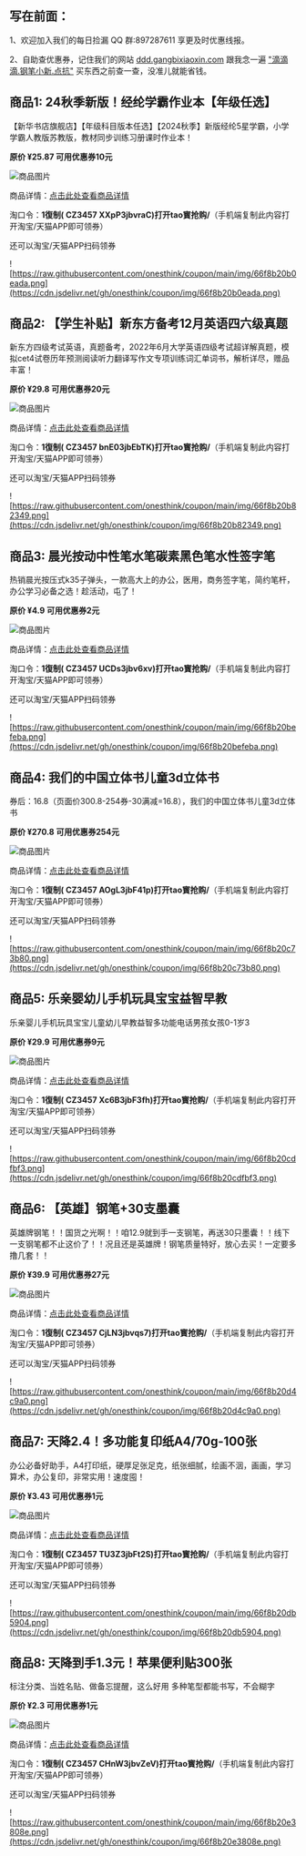 ## 写在前面：

1、欢迎加入我们的每日捡漏 QQ 群:897287611 享更及时优惠线报。

2、自助查优惠券，记住我们的网站 [ddd.gangbixiaoxin.com](https://ddd.gangbixiaoxin.com) 跟我念一遍 ["滴滴滴.钢笔小新.点抗"](https://ddd.gangbixiaoxin.com) 买东西之前查一查，没准儿就能省钱。

## 商品1: 24秋季新版！经纶学霸作业本【年级任选】

【新华书店旗舰店】【年级科目版本任选】【2024秋季】新版经纶5星学霸，小学学霸人教版苏教版，教材同步训练习册课时作业本！

**原价 ¥25.87 可用优惠券10元**

![商品图片](https://img.alicdn.com/i3/288902762/O1CN01mF9lIn1WH2o7tsffZ_!!0-item_pic.jpg)

商品详情：[点击此处查看商品详情](https://s.click.taobao.com/t?e=m%3D2%26s%3DJNuov%2Fu8lF5w4vFB6t2Z2ueEDrYVVa64yK8Cckff7TVRAdhuF14FMaiAoKByW%2FjJ79%2FTFaMDK6TWbLW7uhxyboGvCrJWHk1%2FTyVl44vrPmd3miNKHWpinpVm%2FOAUUFw71qrpxiwMoCNxc1AtbZGVSwnNZvvRQ4jAz1mDrf3bOKiMHuv7RoNv0Q0jFsbsQ7KWWyOgMA6C3YS6oXrg27CFqd%2Bj5n1%2Bnk6huf8LjlcRZLw4un2NQATmK%2ByhTOLub3V2wzzMEQiiMytVkSKsL%2FKbNdOG7fwodBwm3hnPqWVTpTLGasoYN2ut9V9DQbB0KmXgca2JNko0gYMhhQs2DjqgEA%3D%3D&amp;union_lens=lensId:TAPI@1727574519@213cc545_12e5_1923b772fb9_32eb@01)

淘口令：**1復制( CZ3457 XXpP3jbvraC)打开tao寳抢购/**（手机端复制此内容打开淘宝/天猫APP即可领券）</p>

还可以淘宝/天猫APP扫码领券

![https://raw.githubusercontent.com/onesthink/coupon/main/img/66f8b20b0eada.png](https://cdn.jsdelivr.net/gh/onesthink/coupon/img/66f8b20b0eada.png)

## 商品2: 【学生补贴】新东方备考12月英语四六级真题

新东方四级考试英语，真题备考，2022年6月大学英语四级考试超详解真题，模拟cet4试卷历年预测阅读听力翻译写作文专项训练词汇单词书，解析详尽，赠品丰富！

**原价 ¥29.8 可用优惠券20元**

![商品图片](https://img.alicdn.com/imgextra/i4/2351045981/O1CN01H3acmg1u3LoOp6knm_!!2351045981.jpg)

商品详情：[点击此处查看商品详情](https://s.click.taobao.com/t?e=m%3D2%26s%3DH%2BfrMdgk6VFw4vFB6t2Z2ueEDrYVVa64yK8Cckff7TVRAdhuF14FMdhTtV3nCZAF8sviUM61dt3WbLW7uhxyboGvCrJWHk1%2FTyVl44vrPmd3miNKHWpinpVm%2FOAUUFw71qrpxiwMoCNxc1AtbZGVS7lY6CD1NsQ0dpEfASVTQHbNEPXytV9ALoS4zvCRUrquElj425xvsOp9v0FbB4TZxDr5J3hvqjGvK3Y%2B8rqGY0BLz6Zu3NYobIbvi8YkjXfyN0zx54sPhs9TU1UpnLcQJ9kYvQZuIwx3oGeIQL4Fi9GJlMz7H1y7mTJkZAUGH%2Fs0hgcbUccTft%2B228n1ngbVmA%3D%3D&amp;union_lens=lensId:TAPI@1727574522@2133e4e7_128d_1923b773af6_8b1d@01)

淘口令：**1復制( CZ3457 bnE03jbEbTK)打开tao寳抢购/**（手机端复制此内容打开淘宝/天猫APP即可领券）</p>

还可以淘宝/天猫APP扫码领券

![https://raw.githubusercontent.com/onesthink/coupon/main/img/66f8b20b82349.png](https://cdn.jsdelivr.net/gh/onesthink/coupon/img/66f8b20b82349.png)

## 商品3: 晨光按动中性笔水笔碳素黑色笔水性签字笔

热销晨光按压式k35子弹头，一款高大上的办公，医用，商务签字笔，简约笔杆，办公学习必备之选！趁活动，屯了！

**原价 ¥4.9 可用优惠券2元**

![商品图片](https://img.alicdn.com/imgextra/i4/268909967/O1CN01O8iESy2NUwN5Ok78K_!!268909967.jpg)

商品详情：[点击此处查看商品详情](https://s.click.taobao.com/t?e=m%3D2%26s%3DlzO2dmzMnwRw4vFB6t2Z2ueEDrYVVa64yK8Cckff7TVRAdhuF14FMdhTtV3nCZAF1aH1Hk3GeOjWbLW7uhxyboGvCrJWHk1%2FTyVl44vrPmd3miNKHWpinpVm%2FOAUUFw71qrpxiwMoCNxc1AtbZGVSyJx6ne71QUrHlGnmwwHSGQLZMqoQW%2BfuKGzo1lVxIioc8DuSgWlMRVuntWJxWaSQjQUIPYw0DFpycIjfOxVSbgAa1WrefTxr0EUkSRqsy5u0P%2FabBFau3A4%2BfirBrx7mM7AMx9cWAx%2BEiM%2FlSG%2FbZTcbt3hwQp1F%2F71k7nA4mk4U1NVKZy3ECfGDF1NzTQoPw%3D%3D&amp;union_lens=lensId:TAPI@1727574526@21676e63_1288_1923b774a42_1fc6@01)

淘口令：**1復制( CZ3457 UCDs3jbv6xv)打开tao寳抢购/**（手机端复制此内容打开淘宝/天猫APP即可领券）</p>

还可以淘宝/天猫APP扫码领券

![https://raw.githubusercontent.com/onesthink/coupon/main/img/66f8b20befeba.png](https://cdn.jsdelivr.net/gh/onesthink/coupon/img/66f8b20befeba.png)

## 商品4: 我们的中国立体书儿童3d立体书

券后：16.8（页面价300.8-254券-30满减=16.8），我们的中国立体书儿童3d立体书

**原价 ¥270.8 可用优惠券254元**

![商品图片](https://img.alicdn.com/imgextra/i4/1092889017/O1CN01v7R71Z2GTqJl85Rxe_!!1092889017.jpg)

商品详情：[点击此处查看商品详情](https://s.click.taobao.com/t?e=m%3D2%26s%3DXfWVrU0UMNNw4vFB6t2Z2ueEDrYVVa64yK8Cckff7TVRAdhuF14FMdhTtV3nCZAFMMgx22UI05bWbLW7uhxyboGvCrJWHk1%2FTyVl44vrPmd3miNKHWpinpVm%2FOAUUFw71qrpxiwMoCNxc1AtbZGVS%2BSnKXUZAPFqCQ0Bsg7O%2BlgLZMqoQW%2BfuKGzo1lVxIioeR94FNEPHRHtg48vDoWoK3F4GKF4zRYABaeesxx5bPEoFSJqy%2BoIBXaS3bcIDJaoniWZuItd%2Fr84%2BfirBrx7mM7AMx9cWAx%2BEiM%2FlSG%2FbZTvb97mkTEpJ0c9V0bnc%2BI%2BU1NVKZy3ECfGDF1NzTQoPw%3D%3D&amp;union_lens=lensId:TAPI@1727574528@213c6a63_12ba_1923b77507f_8153@01)

淘口令：**1復制( CZ3457 AOgL3jbF41p)打开tao寳抢购/**（手机端复制此内容打开淘宝/天猫APP即可领券）</p>

还可以淘宝/天猫APP扫码领券

![https://raw.githubusercontent.com/onesthink/coupon/main/img/66f8b20c73b80.png](https://cdn.jsdelivr.net/gh/onesthink/coupon/img/66f8b20c73b80.png)

## 商品5: 乐亲婴幼儿手机玩具宝宝益智早教

乐亲婴儿手机玩具宝宝儿童幼儿早教益智多功能电话男孩女孩0-1岁3

**原价 ¥29.9 可用优惠券9元**

![商品图片](https://img.alicdn.com/bao/uploaded/i2/467969455/O1CN01eibQmQ2JiRclfgbFX_!!0-item_pic.jpg)

商品详情：[点击此处查看商品详情](https://s.click.taobao.com/t?e=m%3D2%26s%3D4ouZ10PxDqNw4vFB6t2Z2ueEDrYVVa64yK8Cckff7TVRAdhuF14FMRjeKIFziNsUJ1gyddu7kN%2FWbLW7uhxyboGvCrJWHk1%2FTyVl44vrPmd3miNKHWpinpVm%2FOAUUFw71qrpxiwMoCNxc1AtbZGVSy794PNa93qslTxrEhDUX4mMHuv7RoNv0Q0jFsbsQ7KW5qIDOjTJghcF9OSsR57M54iwqFwq59xnyyMAmLIbqfGBWOwEBLZvCa4OhKyOrzuuwzzMEQiiMytVkSKsL%2FKbNdOG7fwodBwmAxYtlLwgg4EDJkqMfJzL5252wrL455Zcca2JNko0gYMhhQs2DjqgEA%3D%3D&amp;union_lens=lensId:TAPI@1727574530@21667e2f_13b7_1923b775aec_d208@01)

淘口令：**1復制( CZ3457 Xc6B3jbF3fh)打开tao寳抢购/**（手机端复制此内容打开淘宝/天猫APP即可领券）</p>

还可以淘宝/天猫APP扫码领券

![https://raw.githubusercontent.com/onesthink/coupon/main/img/66f8b20cdfbf3.png](https://cdn.jsdelivr.net/gh/onesthink/coupon/img/66f8b20cdfbf3.png)

## 商品6: 【英雄】钢笔+30支墨囊

英雄牌钢笔！！国货之光啊！！咱12.9就到手一支钢笔，再送30只墨囊！！线下一支钢笔都不止这价了！！况且还是英雄牌！钢笔质量特好，放心去买！一定要多撸几套！！

**原价 ¥39.9 可用优惠券27元**

![商品图片](https://img.alicdn.com/i2/1712408669/O1CN01ElGJ6b2DuSUGBup31_!!1712408669.jpg)

商品详情：[点击此处查看商品详情](https://s.click.taobao.com/t?e=m%3D2%26s%3DpncaNSfmtRhw4vFB6t2Z2ueEDrYVVa64yK8Cckff7TVRAdhuF14FMRjeKIFziNsU8sviUM61dt3WbLW7uhxyboGvCrJWHk1%2FTyVl44vrPmd3miNKHWpinpVm%2FOAUUFw71qrpxiwMoCNxc1AtbZGVS81DP2QSPgnwdkK5c8Ar760LZMqoQW%2BfuKGzo1lVxIiomNawjdI5htw7KWQ8yb0ePk7WI8mRnHJKFxEJxRlX2jizVUBZ8zTgCrPpStlqarSr0P%2FabBFau3CLw71k3OqoPZejU7VV%2FkTJbyRZcO5hFYxPlyTeSJG3UXGtiTZKNIGDIYULNg46oBA%3D&amp;union_lens=lensId:TAPI@1727574532@21070768_1384_1923b776009_3ece@01)

淘口令：**1復制( CZ3457 CjLN3jbvqs7)打开tao寳抢购/**（手机端复制此内容打开淘宝/天猫APP即可领券）</p>

还可以淘宝/天猫APP扫码领券

![https://raw.githubusercontent.com/onesthink/coupon/main/img/66f8b20d4c9a0.png](https://cdn.jsdelivr.net/gh/onesthink/coupon/img/66f8b20d4c9a0.png)

## 商品7: 天降2.4！多功能复印纸A4/70g-100张

办公必备好助手，A4打印纸，硬厚足张足克，纸张细腻，绘画不洇，画画，学习算术，办公复印，非常实用！速度囤！

**原价 ¥3.43 可用优惠券1元**

![商品图片](https://img.alicdn.com/i3/3937219703/O1CN014mE29d2LY1z0hlipv_!!3937219703-0-C2M.jpg)

商品详情：[点击此处查看商品详情](https://s.click.taobao.com/t?e=m%3D2%26s%3Djg9VS0JYJ1tw4vFB6t2Z2ueEDrYVVa64yK8Cckff7TVRAdhuF14FMRjeKIFziNsU1aH1Hk3GeOjWbLW7uhxyboGvCrJWHk1%2FTyVl44vrPmd3miNKHWpinpVm%2FOAUUFw71qrpxiwMoCNxc1AtbZGVS7YVf%2FNg5yFho%2FxekaLBCCHNEPXytV9ALoS4zvCRUrqunz0Ye2FZq5ndE2DE%2BB0YcrM5QQUICc9G%2FrSg8DzeJI%2B2bNKKfG508IoJS6MnfmN22EC85hLfKeYbkJ5QxPS2Ci%2FKfJmqgrYAfWsUjZoD5RCCbRdH5FcZipAitOfnOffzDseal0NfMDXJpWvVCAyWdKJn5AyUbPoV&amp;umpChannel=tblmqdyh&amp;u_channel=tblmqdyh&amp;union_lens=lensId:TAPI@1727574536@212c5cbd_12c4_1923b776fe1_2877@01)

淘口令：**1復制( CZ3457 TU3Z3jbFt2S)打开tao寳抢购/**（手机端复制此内容打开淘宝/天猫APP即可领券）</p>

还可以淘宝/天猫APP扫码领券

![https://raw.githubusercontent.com/onesthink/coupon/main/img/66f8b20db5904.png](https://cdn.jsdelivr.net/gh/onesthink/coupon/img/66f8b20db5904.png)

## 商品8: 天降到手1.3元！苹果便利贴300张

标注分类、当姓名贴、做备忘提醒，这么好用
多种笔型都能书写，不会糊字

**原价 ¥2.3 可用优惠券1元**

![商品图片](https://gw.alicdn.com/bao/uploaded/i4/2201443000105/O1CN01A17tpc1Ce8Zvk953V_!!2201443000105-0-scmitem176000.jpg)

商品详情：[点击此处查看商品详情](https://s.click.taobao.com/t?e=m%3D2%26s%3DMLeug9cwuUtw4vFB6t2Z2ueEDrYVVa64yK8Cckff7TVRAdhuF14FMRjeKIFziNsUMMgx22UI05bWbLW7uhxyboGvCrJWHk1%2FTyVl44vrPmd3miNKHWpinpVm%2FOAUUFw71qrpxiwMoCNxc1AtbZGVS7YVf%2FNg5yFho%2FxekaLBCCHNEPXytV9ALoS4zvCRUrquhl0bDI17EEfplUFR1l%2FAeS49GWX5XFNG%2BbnFLueVFImbBm%2FFVxvouZdZTo%2FLGSx%2ByYRPC2gFExJTU1UpnLcQJ9kYvQZuIwx3oGeIQL4Fi9FXVLXwucAcijmuPjCEug03hgcbUccTft%2B228n1ngbVmA%3D%3D&amp;umpChannel=tblmqdyh&amp;u_channel=tblmqdyh&amp;union_lens=lensId:TAPI@1727574538@213faecf_12b4_1923b777787_9017@01)

淘口令：**1復制( CZ3457 CHnW3jbvZeV)打开tao寳抢购/**（手机端复制此内容打开淘宝/天猫APP即可领券）</p>

还可以淘宝/天猫APP扫码领券

![https://raw.githubusercontent.com/onesthink/coupon/main/img/66f8b20e3808e.png](https://cdn.jsdelivr.net/gh/onesthink/coupon/img/66f8b20e3808e.png)


